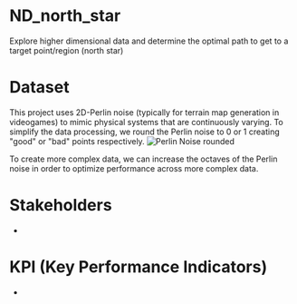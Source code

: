 # ND_north_star
Explore higher dimensional data and determine the optimal path to get to a target point/region (north star)



# Dataset
This project uses 2D-Perlin noise (typically for terrain map generation in videogames) to mimic physical systems that are continuously varying. To simplify the data processing, we round the Perlin noise to 0 or 1 creating "good" or "bad" points respectively. 
![Perlin Noise rounded](https://github.com/joeyschmidt97/ND_north_star/blob/main/image.jpg?raw=true)

To create more complex data, we can increase the octaves of the Perlin noise in order to optimize performance across more complex data.



# Stakeholders
- 

# KPI (Key Performance Indicators)
- 
